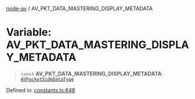 [node-av](../globals.md) / AV\_PKT\_DATA\_MASTERING\_DISPLAY\_METADATA

# Variable: AV\_PKT\_DATA\_MASTERING\_DISPLAY\_METADATA

> `const` **AV\_PKT\_DATA\_MASTERING\_DISPLAY\_METADATA**: [`AVPacketSideDataType`](../type-aliases/AVPacketSideDataType.md)

Defined in: [constants.ts:648](https://github.com/seydx/av/blob/f8631fc881b394300b1479f511d55cf1c370a87f/src/constants/constants.ts#L648)
